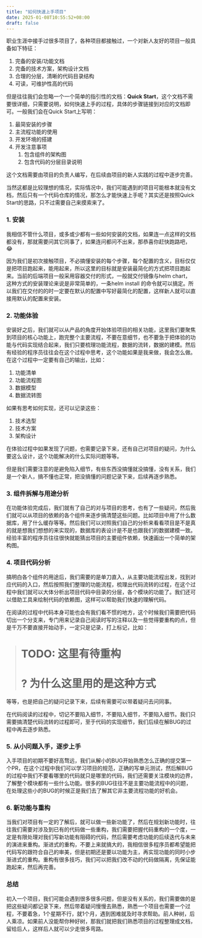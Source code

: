 ```yaml
---
title: "如何快速上手项目"
date: 2025-01-08T10:55:52+08:00
draft: false
---
```


职业生涯中接手过很多项目了，各种项目都接触过，一个对新人友好的项目一般具备如下特征：

1. 完备的安装/功能文档
2. 完备的技术方案，架构设计文档
3. 合理的分层，清晰的代码目录结构
4. 可读，可维护性高的代码

但是往往我们会忽略一个一个简单的指引性的文档：**Quick Start**，这个文档不需要很详细，只需要说明，如何快速上手的过程，具体的步骤链接到对应的文档即可。一般我们会在Quick Start上写明：

1. 最简安装的步骤
2. 主流程功能的使用
3. 开发环境的搭建
4. 开发注意事项
    1. 包含组件的架构图
    2. 包含代码的分层目录说明

这个文档需要由项目的负责人编写，在后续由项目的新人实践的过程中逐步完善。

当然这都是比较理想的情况，实际情况中，我们可能遇到的项目可能根本就没有文档，然后只有一个代码仓库的情况，那怎么才能快速上手呢？其实还是按照Quick Start的思路，只不过需要自己来摸索来了。

<!--more-->

### 1. 安装

我相信不管什么项目，或多或少都有一些如何安装的文档，如果连一点这样的文档都没有，那就需要问其它同事了，如果连问都问不出来，那恭喜你赶快跑路吧，😂

因为我们是初次接触项目，不必搞懂安装的每个步骤，每个配置的含义，目标仅仅是把项目跑起来，能用起来，所以这里的目标就是安装最简化的方式把项目跑起来。当前的后端项目一般采用容器交付的形式，一般就交付镜像与helm chart，这种方式的安装理论来说是非常简单的，一条helm install 的命令就可以搞定。所以我们在交付的的时一定要在默认的配置中写好最简化的配置，这样新人就可以直接用默认的配置来安装。

### 2. 功能体验

安装好之后，我们就可以从产品的角度开始体验项目的相关功能，这里我们要聚焦到项目的核心功能上，跑完整个主要流程，不要在意细节，也不要急于把体验的功能与代码实现结合起来，我们只要梳理功能流程，数据的流转，数据的建模。然后有经验的程序员往往会在这个过程中思考，这个功能如果是我来做，我会怎么做。在这个过程中一定要有自己的输出，比如：

1. 功能清单
2. 功能流程图
3. 数据模型
4. 数据流转图

如果有思考如何实现，还可以记录这些：

1. 技术选型
2. 技术方案
3. 架构设计

在体验过程中如果发现了问题，也需要记录下来，还有自己对项目的疑问，为什么要这么设计，这个功能解决的什么实际问题等等。

但是我们需要注意的是避免陷入细节，有些东西没搞懂就没搞懂，没有关系，我们是一个新人，搞不懂也正常，把没搞懂的问题记录下来，后续再逐步熟悉。

### 3. 组件拆解与用途分析

在功能体验完成后，我们就有了自己的对与项目的思考，也有了一些疑问，然后我们就可以从项目的依赖的各个组件来逐步搞清楚这些问题。比如项目中用了什么数据库，用了什么缓存等等。然后我们可以对照我们自己的分析来看看项目是不是真的就是想我们想想的来实现的，数据库的表设计是不是也跟我们的数据建模一致。经验丰富的程序员往往很快就能猜出项目的主要组件依赖，快速画出一个简单的架构图。

### 4. 项目代码分析

搞明白各个组件的用途后，我们需要的是单刀直入，从主要功能流程出发，找到对应代码的入口，然后按照我们整理的功能流程，梳理出代码流转的过程，在这个过程中我们就可以大体分析出项目代码中目录的分层，各个模块的功能了。我们还可以借助工具来绘制代码的依赖图，这样可以帮助我们快速的理解代码。

在阅读的过程中代码本身可能也会有我们看不惯的地方，这个时候我们需要把代码切出一个分支来，专门用来记录自己阅读时写的注释以及一些觉得要重构的点，但是千万不要直接开始动手，一定只是记录，打上标记，比如：

> # TODO: 这里有待重构
> # ? 为什么这里用的是这种方式

等等，也是把自己的疑问记录下来，后续有需要可以带着疑问去问同事。

在代码阅读的过程中，切记不要陷入细节，不要陷入细节，不要陷入细节。我们只需要搞清楚代码流转的过程即可，至于代码的实现细节，我们后续在解BUG的过程中再去逐步熟悉。

### 5. 从小问题入手，逐步上手

入手项目的初期不要好高骛远，我们从解小的BUG开始熟悉怎么正确的提交第一个PR，在这个过程中我们可以学习项目的规范，正确的写单元测试，然后解BUG的过程中我们不要看哪里的代码就只是哪里的代码，我们还需要关注模块的边界，了解整个模块都有一些什么功能。很多的BUG往往不是主要功能流程中的问题，在处理这些小的BUG的时候正是我们去了解其它非主要流程功能的好机会。

### 6. 新功能与重构

当我们对项目有一定的了解后，就可以做一些新功能了，然后在规划新功能时，往往我们需要对涉及到已有的代码做一些重构，我们需要把握代码重构的一个度，一定是有限处理对我们写新功能有阻碍的代码，然后需要考虑功能的后续迭代与未来的演进来重构。渐进式的重构，不要上来就搞大的，我相信很多程序员都希望能把代码写的跟符合自己的审美，但是初期还是要以功能为主，再实现功能的同时小步渐进式的重构。重构有很多技巧，我们可以把我们改不动的代码做隔离，先保证能跑起来，然后再完善。

### 总结

初入一个项目，我们可能会遇到很多很多问题，但是没有关系的，我们需要做的是把这些疑问都记录下来，然后带着疑问慢慢去熟悉，熟悉一个项目也需要一个过程，不要着急，1个星期不行，就1个月，遇到困难就及时寻求帮助。前人种树，后人乘凉。如果前人没能帮你种好树，那我们就把我们熟悉项目的过程整理成文档，留给后人，这样后人就可以少走很多弯路。